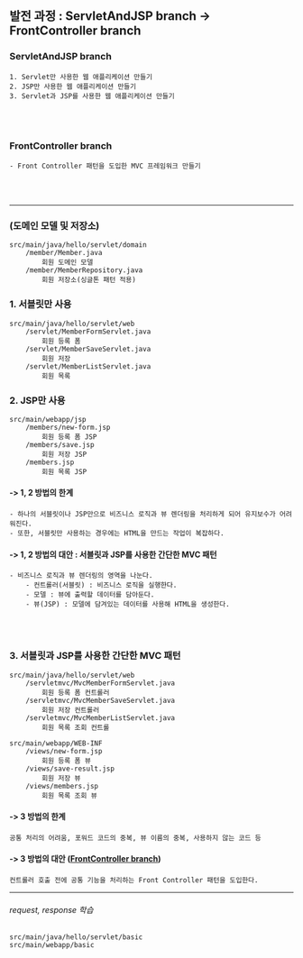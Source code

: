 ## 발전 과정 : ServletAndJSP branch -> FrontController branch

### ServletAndJSP branch
	1. Servlet만 사용한 웹 애플리케이션 만들기
 	2. JSP만 사용한 웹 애플리케이션 만들기
  	3. Servlet과 JSP를 사용한 웹 애플리케이션 만들기
<br></br>
### FrontController branch
	- Front Controller 패턴을 도입한 MVC 프레임워크 만들기
<br></br>

---
### (도메인 모델 및 저장소)
	src/main/java/hello/servlet/domain
		/member/Member.java
			회원 도메인 모델
		/member/MemberRepository.java
			회원 저장소(싱글톤 패턴 적용)

### 1. 서블릿만 사용
	src/main/java/hello/servlet/web
		/servlet/MemberFormServlet.java
			회원 등록 폼
		/servlet/MemberSaveServlet.java
			회원 저장
		/servlet/MemberListServlet.java
			회원 목록

### 2. JSP만 사용
	src/main/webapp/jsp
		/members/new-form.jsp
			회원 등록 폼 JSP
		/members/save.jsp
			회원 저장 JSP
		/members.jsp
			회원 목록 JSP

#### ->  1, 2 방법의 한계
	- 하나의 서블릿이나 JSP만으로 비즈니스 로직과 뷰 렌더링을 처리하게 되어 유지보수가 어려워진다. 
 	- 또한, 서블릿만 사용하는 경우에는 HTML을 만드는 작업이 복잡하다. 

#### ->  1, 2 방법의 대안 : 서블릿과 JSP를 사용한 간단한 MVC 패턴
	- 비즈니스 로직과 뷰 렌더링의 영역을 나눈다.
		- 컨트롤러(서블릿) : 비즈니스 로직을 실행한다.
		- 모델 : 뷰에 출력할 데이터를 담아둔다.
		- 뷰(JSP) : 모델에 담겨있는 데이터를 사용해 HTML을 생성한다.
<br></br>
### 3. 서블릿과 JSP를 사용한 간단한 MVC 패턴
	src/main/java/hello/servlet/web
		/servletmvc/MvcMemberFormServlet.java
			회원 등록 폼 컨트롤러
		/servletmvc/MvcMemberSaveServlet.java
			회원 저장 컨트롤러
		/servletmvc/MvcMemberListServlet.java
			회원 목록 조회 컨트롤

	src/main/webapp/WEB-INF
		/views/new-form.jsp
			회원 등록 폼 뷰
		/views/save-result.jsp
			회원 저장 뷰
		/views/members.jsp
			회원 목록 조회 뷰

#### ->  3 방법의 한계
	공통 처리의 어려움, 포워드 코드의 중복, 뷰 이름의 중복, 사용하지 않는 코드 등
#### ->  3 방법의 대안 ([FrontController branch](https://github.com/LeeJae-H/Practice-Java-ServletAndJSP/tree/FrontController))
	컨트롤러 호출 전에 공통 기능을 처리하는 Front Controller 패턴을 도입한다.
 	  
---
###### request, response 학습 
	src/main/java/hello/servlet/basic
	src/main/webapp/basic
